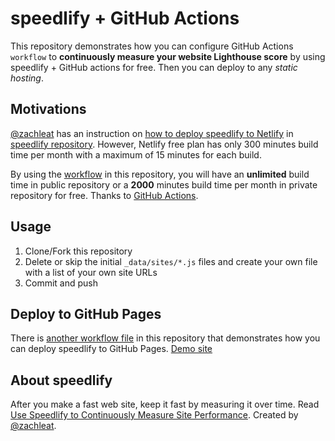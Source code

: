 # speedlify + GitHub Actions

This repository demonstrates how you can configure GitHub Actions `workflow` to **continuously measure your website Lighthouse score** by using speedlify + GitHub actions for free. Then you can deploy to any _static hosting_.

## Motivations

[@zachleat](https://www.zachleat.com/) has an instruction on [how to deploy speedlify to Netlify](https://github.com/zachleat/speedlify#deploy-to-netlify) in [speedlify repository](https://github.com/zachleat/speedlify). However, Netlify free plan has only 300 minutes build time per month with a maximum of 15 minutes for each build.

By using the [workflow](blob/main/.github/workflows/test-pages.yml) in this repository, you will have an **unlimited** build time in public repository or a **2000**
minutes build time per month in private repository for free. Thanks to [GitHub Actions](https://github.com/features/actions).

## Usage

1. Clone/Fork this repository
2. Delete or skip the initial `_data/sites/*.js` files and create your own file with a list of your own site URLs
3. Commit and push

## Deploy to GitHub Pages

There is [another workflow file](blob/main/.github/workflows/deploy-ghpages.yml) in this repository that demonstrates how you can deploy speedlify to GitHub Pages. [Demo site](https://thewapp.github.io/speedlify-actions)

## About speedlify

After you make a fast web site, keep it fast by measuring it over time. Read [Use Speedlify to Continuously Measure Site Performance](https://www.zachleat.com/web/speedlify/). Created by [@zachleat](https://www.zachleat.com/).
